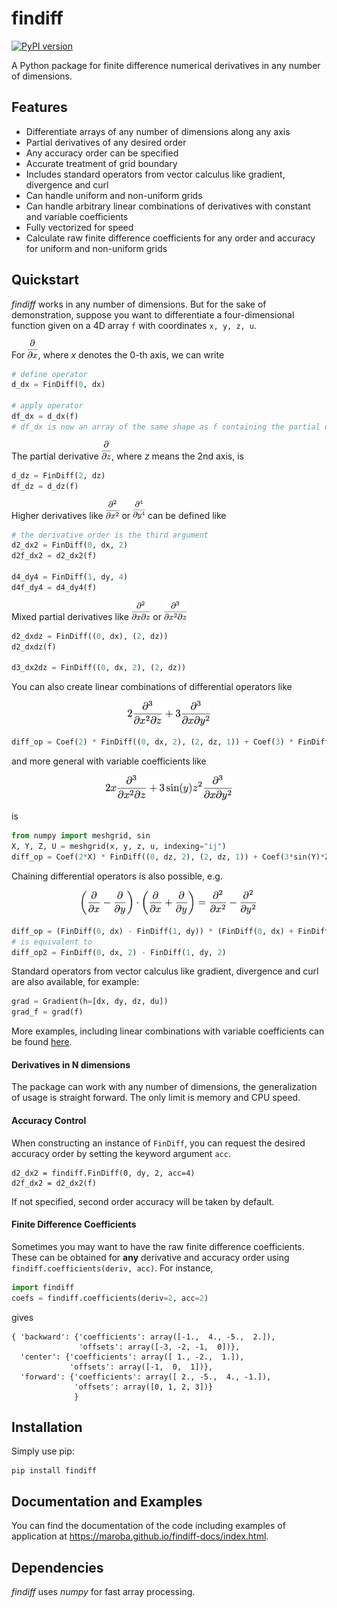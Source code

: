 # findiff
[![PyPI version](https://badge.fury.io/py/findiff.svg)](https://badge.fury.io/py/findiff)

A Python package for finite difference numerical derivatives in
any number of dimensions. 

## Features ##

* Differentiate arrays of any number of dimensions along any axis
* Partial derivatives of any desired order
* Any accuracy order can be specified
* Accurate treatment of grid boundary
* Includes standard operators from vector calculus like gradient, divergence and curl
* Can handle uniform and non-uniform grids
* Can handle arbitrary linear combinations of derivatives with constant and variable coefficients
* Fully vectorized for speed
* Calculate raw finite difference coefficients for any order and accuracy for uniform and non-uniform grids

## Quickstart

_findiff_ works in any number of dimensions. But for the sake of demonstration, suppose you
want to differentiate a four-dimensional function given on a 4D array `f` with coordinates `x, y, z, u`.

For <img src="docs/frontpage/d_dx.png" alt="d_dx" height="30"/>, where <i>x</i> denotes the 0-th axis, we can write

```python
# define operator
d_dx = FinDiff(0, dx)

# apply operator
df_dx = d_dx(f)
# df_dx is now an array of the same shape as f containing the partial derivative
```
The partial derivative <img src="docs/frontpage/d_dz.png" alt="d_dz" height="30"/>, where <i>z</i> means the 2nd axis, is

```python
d_dz = FinDiff(2, dz)
df_dz = d_dz(f)
```

Higher derivatives like
<img src="docs/frontpage/d2_dx2.png" alt="d2_dx2" height="30"/>  or <img src="docs/frontpage/d4_dy4.png" alt="d4_dy4" height="30"/>
can be defined like

```python
# the derivative order is the third argument
d2_dx2 = FinDiff(0, dx, 2)
d2f_dx2 = d2_dx2(f)

d4_dy4 = FinDiff(1, dy, 4)
d4f_dy4 = d4_dy4(f)
```

Mixed partial derivatives like 
<img src="docs/frontpage/d2_dxdz.png" alt="d2_dxdz" height="30"/> or 
<img src="docs/frontpage/d3_dx2dz.png" alt="d3_dx2dz" height="30"/>


```python
d2_dxdz = FinDiff((0, dx), (2, dz))
d2_dxdz(f)

d3_dx2dz = FinDiff((0, dx, 2), (2, dz))
```

You can also create linear combinations of differential operators like
<p align="center">
<img src="docs/frontpage/linear_comb.png" alt="linearCombination" height="40"/>
</p>

```python
diff_op = Coef(2) * FinDiff((0, dx, 2), (2, dz, 1)) + Coef(3) * FinDiff((0, dx, 1), (1, dy, 2))
```
and more general with variable coefficients like

<p align="center">
<img src="docs/frontpage/var_coef.png" alt="variableCoefficients" height="40"/>
</p>
is

```python
from numpy import meshgrid, sin
X, Y, Z, U = meshgrid(x, y, z, u, indexing="ij")
diff_op = Coef(2*X) * FinDiff((0, dz, 2), (2, dz, 1)) + Coef(3*sin(Y)*Z**2) * FinDiff((0, dx, 1), (1, dy, 2))
```

Chaining differential operators is also possible, e.g.

<p align="center">
<img src="docs/frontpage/chaining.png" alt="chaining" height="40"/>
</p>

```python
diff_op = (FinDiff(0, dx) - FinDiff(1, dy)) * (FinDiff(0, dx) + FinDiff(1, dy))
# is equivalent to
diff_op2 = FinDiff(0, dx, 2) - FinDiff(1, dy, 2)
```

Standard operators from vector calculus like gradient, divergence and curl are also available, for example:

```python
grad = Gradient(h=[dx, dy, dz, du])
grad_f = grad(f)
```

More examples, including linear combinations with variable coefficients can be found [here](https://maroba.github.io/findiff-docs/source/examples.html).


#### Derivatives in N dimensions

The package can work with any number of dimensions, the generalization
of usage is straight forward. The only limit is memory and CPU speed.

#### Accuracy Control

When constructing an instance of `FinDiff`, you can request the desired accuracy
order by setting the keyword argument `acc`. 

```
d2_dx2 = findiff.FinDiff(0, dy, 2, acc=4)
d2f_dx2 = d2_dx2(f)
```

If not specified, second order accuracy will be taken by default.


#### Finite Difference Coefficients

Sometimes you may want to have the raw finite difference coefficients.
These can be obtained for __any__ derivative and accuracy order
using `findiff.coefficients(deriv, acc)`. For instance,

```python
import findiff
coefs = findiff.coefficients(deriv=2, acc=2)
```

gives

```
{ 'backward': {'coefficients': array([-1.,  4., -5.,  2.]),
               'offsets': array([-3, -2, -1,  0])},
  'center': {'coefficients': array([ 1., -2.,  1.]),
             'offsets': array([-1,  0,  1])},
  'forward': {'coefficients': array([ 2., -5.,  4., -1.]),
              'offsets': array([0, 1, 2, 3])}
              }
```

## Installation

Simply use pip:

```
pip install findiff
```

## Documentation and Examples

You can find the documentation of the code including examples of application at https://maroba.github.io/findiff-docs/index.html.

## Dependencies

_findiff_ uses _numpy_ for fast array processing.

